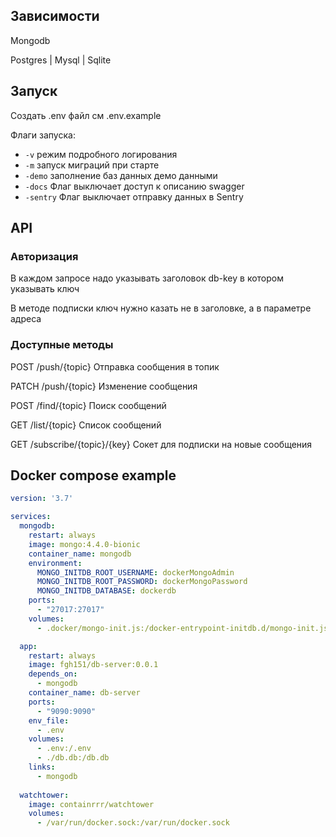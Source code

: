 ## Зависимости

Mongodb

Postgres | Mysql | Sqlite

## Запуск

Создать .env файл см .env.example

Флаги запуска:

 * ```-v``` режим подробного логирования
 * ```-m``` запуск миграций при старте
 * ```-demo``` заполнение баз данных демо данными
 * ```-docs``` Флаг выключает доступ к описанию swagger
 * ```-sentry``` Флаг выключает отправку данных в Sentry

## API
### Авторизация
В каждом запросе надо указывать заголовок 
db-key в котором указывать ключ

В методе подписки ключ нужно казать не в заголовке, а в параметре адреса

### Доступные методы

POST /push/{topic} Отправка сообщения в топик

PATCH /push/{topic} Изменение сообщения

POST /find/{topic} Поиск сообщений

GET /list/{topic} Список сообщений

GET /subscribe/{topic}/{key} Сокет для подписки на новые сообщения

## Docker compose example

```yaml
version: '3.7'

services:
  mongodb:
    restart: always
    image: mongo:4.4.0-bionic
    container_name: mongodb
    environment:
      MONGO_INITDB_ROOT_USERNAME: dockerMongoAdmin
      MONGO_INITDB_ROOT_PASSWORD: dockerMongoPassword
      MONGO_INITDB_DATABASE: dockerdb
    ports:
      - "27017:27017"
    volumes:
      - .docker/mongo-init.js:/docker-entrypoint-initdb.d/mongo-init.js:ro

  app:
    restart: always
    image: fgh151/db-server:0.0.1
    depends_on:
      - mongodb
    container_name: db-server
    ports:
      - "9090:9090"
    env_file:
      - .env
    volumes:
      - .env:/.env
      - ./db.db:/db.db
    links:
      - mongodb
  
  watchtower:
    image: containrrr/watchtower
    volumes:
      - /var/run/docker.sock:/var/run/docker.sock
```